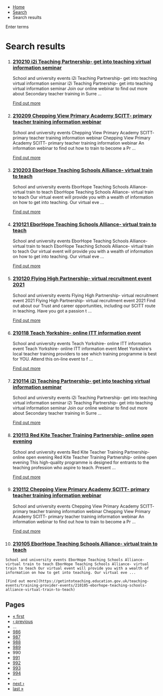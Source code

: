 *   [Home](/)
*   [Search](/search)
*   Search results

Enter terms 

Search results
==============

1.  ### [210210 i2i Teaching Partnership- get into teaching virtual information seminar](https://getintoteaching.education.gov.uk/teaching-events/training-provider-events/210210-i2i-teaching-partnership-get-into-teaching-virtual-information-seminar)
    
    School and university events i2i Teaching Partnership- get into teaching virtual information seminar i2i Teaching Partnership- get into teaching virtual information seminar Join our online webinar to find out more about Secondary teacher training in Surre ...
    
    [Find out more](https://getintoteaching.education.gov.uk/teaching-events/training-provider-events/210210-i2i-teaching-partnership-get-into-teaching-virtual-information-seminar)
    
2.  ### [210209 Chepping View Primary Academy SCITT- primary teacher training information webinar](https://getintoteaching.education.gov.uk/teaching-events/training-provider-events/210209-chepping-view-primary-academy-scitt-primary-teacher-training-information-webinar)
    
    School and university events Chepping View Primary Academy SCITT- primary teacher training information webinar Chepping View Primary Academy SCITT- primary teacher training information webinar An information webinar to find out how to train to become a Pr ...
    
    [Find out more](https://getintoteaching.education.gov.uk/teaching-events/training-provider-events/210209-chepping-view-primary-academy-scitt-primary-teacher-training-information-webinar)
    
3.  ### [210203 EborHope Teaching Schools Alliance- virtual train to teach](https://getintoteaching.education.gov.uk/teaching-events/training-provider-events/210203-eborhope-teaching-schools-alliance-virtual-train-to-teach)
    
    School and university events EborHope Teaching Schools Alliance- virtual train to teach EborHope Teaching Schools Alliance- virtual train to teach Our virtual event will provide you with a wealth of information on how to get into teaching. Our virtual eve ...
    
    [Find out more](https://getintoteaching.education.gov.uk/teaching-events/training-provider-events/210203-eborhope-teaching-schools-alliance-virtual-train-to-teach)
    
4.  ### [210121 EborHope Teaching Schools Alliance- virtual train to teach](https://getintoteaching.education.gov.uk/teaching-events/training-provider-events/210121-eborhope-teaching-schools-alliance-virtual-train-to-teach)
    
    School and university events EborHope Teaching Schools Alliance- virtual train to teach EborHope Teaching Schools Alliance- virtual train to teach Our virtual event will provide you with a wealth of information on how to get into teaching. Our virtual eve ...
    
    [Find out more](https://getintoteaching.education.gov.uk/teaching-events/training-provider-events/210121-eborhope-teaching-schools-alliance-virtual-train-to-teach)
    
5.  ### [210120 Flying High Partnership- virtual recruitment event 2021](https://getintoteaching.education.gov.uk/teaching-events/training-provider-events/210120-flying-high-partnership-virtual-recruitment-event-2021)
    
    School and university events Flying High Partnership- virtual recruitment event 2021 Flying High Partnership- virtual recruitment event 2021 Find out about our Trust and career opportunities, including our SCITT route in teaching. Have you got a passion t ...
    
    [Find out more](https://getintoteaching.education.gov.uk/teaching-events/training-provider-events/210120-flying-high-partnership-virtual-recruitment-event-2021)
    
6.  ### [210118 Teach Yorkshire- online ITT information event](https://getintoteaching.education.gov.uk/teaching-events/training-provider-events/210118-teach-yorkshire-online-itt-information-event)
    
    School and university events Teach Yorkshire- online ITT information event Teach Yorkshire- online ITT information event Meet Yorkshire's local teacher training providers to see which training programme is best for YOU. Attend this on-line event to f ...
    
    [Find out more](https://getintoteaching.education.gov.uk/teaching-events/training-provider-events/210118-teach-yorkshire-online-itt-information-event)
    
7.  ### [210114 i2i Teaching Partnership- get into teaching virtual information seminar](https://getintoteaching.education.gov.uk/teaching-events/training-provider-events/210114-i2i-teaching-partnership-get-into-teaching-virtual-information-seminar)
    
    School and university events i2i Teaching Partnership- get into teaching virtual information seminar i2i Teaching Partnership- get into teaching virtual information seminar Join our online webinar to find out more about Secondary teacher training in Surre ...
    
    [Find out more](https://getintoteaching.education.gov.uk/teaching-events/training-provider-events/210114-i2i-teaching-partnership-get-into-teaching-virtual-information-seminar)
    
8.  ### [210113 Red Kite Teacher Training Partnership- online open evening](https://getintoteaching.education.gov.uk/teaching-events/training-provider-events/210113-red-kite-teacher-training-partnership-online-open-evening)
    
    School and university events Red Kite Teacher Training Partnership- online open evening Red Kite Teacher Training Partnership- online open evening This high-quality programme is designed for entrants to the teaching profession who aspire to teach. Present ...
    
    [Find out more](https://getintoteaching.education.gov.uk/teaching-events/training-provider-events/210113-red-kite-teacher-training-partnership-online-open-evening)
    
9.  ### [210112 Chepping View Primary Academy SCITT- primary teacher training information webinar](https://getintoteaching.education.gov.uk/teaching-events/training-provider-events/210112-chepping-view-primary-academy-scitt-primary-teacher-training-information-webinar)
    
    School and university events Chepping View Primary Academy SCITT- primary teacher training information webinar Chepping View Primary Academy SCITT- primary teacher training information webinar An information webinar to find out how to train to become a Pr ...
    
    [Find out more](https://getintoteaching.education.gov.uk/teaching-events/training-provider-events/210112-chepping-view-primary-academy-scitt-primary-teacher-training-information-webinar)
    
10.  ### [210105 EborHope Teaching Schools Alliance- virtual train to teach](https://getintoteaching.education.gov.uk/teaching-events/training-provider-events/210105-eborhope-teaching-schools-alliance-virtual-train-to-teach)
    
    School and university events EborHope Teaching Schools Alliance- virtual train to teach EborHope Teaching Schools Alliance- virtual train to teach Our virtual event will provide you with a wealth of information on how to get into teaching. Our virtual eve ...
    
    [Find out more](https://getintoteaching.education.gov.uk/teaching-events/training-provider-events/210105-eborhope-teaching-schools-alliance-virtual-train-to-teach)
    

Pages
-----

*   [« first](/search/site "Go to first page")
*   [‹ previous](/search/site?page=988 "Go to previous page")
*   …
*   [986](/search/site?page=985 "Go to page 986")
*   [987](/search/site?page=986 "Go to page 987")
*   [988](/search/site?page=987 "Go to page 988")
*   [989](/search/site?page=988 "Go to page 989")
*   990
*   [991](/search/site?page=990 "Go to page 991")
*   [992](/search/site?page=991 "Go to page 992")
*   [993](/search/site?page=992 "Go to page 993")
*   [994](/search/site?page=993 "Go to page 994")
*   …
*   [next ›](/search/site?page=990 "Go to next page")
*   [last »](/search/site?page=1032 "Go to last page")